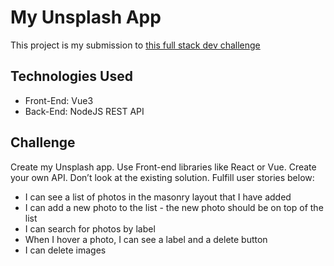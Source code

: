 # My Unsplash App

This project is my submission to [this full stack dev challenge](https://devchallenges.io/challenges/rYyhwJAxMfES5jNQ9YsP)

## Technologies Used
 * Front-End: Vue3
 * Back-End: NodeJS REST API

## Challenge

Create my Unsplash app. Use Front-end libraries like React or Vue. Create your own API. Don’t look at the existing solution. Fulfill user stories below:
  * I can see a list of photos in the masonry layout that I have added
  * I can add a new photo to the list - the new photo should be on top of the list
  * I can search for photos by label
  * When I hover a photo, I can see a label and a delete button
  * I can delete images
